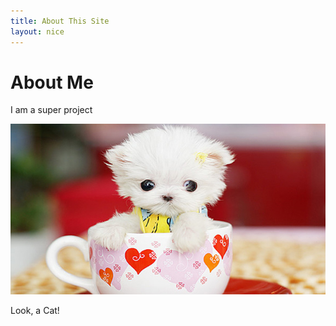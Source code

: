 ```yaml
---
title: About This Site
layout: nice
---
```


# About Me

I am a super project

<img src="res/cat.jpg">

Look, a Cat!


